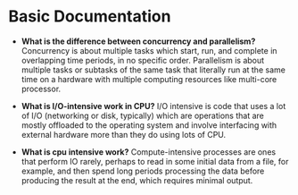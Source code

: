 # **Basic Documentation**

* **What is the difference between concurrency and parallelism?** Concurrency is about multiple tasks which start, run, and complete in overlapping time periods, in no specific order. Parallelism is about multiple tasks or subtasks of the same task that literally run at the same time on a hardware with multiple computing resources like multi-core processor.

* **What is I/O-intensive work in CPU?** I/O intensive is code that uses a lot of I/O (networking or disk, typically) which are operations that are mostly offloaded to the operating system and involve interfacing with external hardware more than they do using lots of CPU.

* **What is cpu intensive work?** Compute-intensive processes are ones that perform IO rarely, perhaps to read in some initial data from a file, for example, and then spend long periods processing the data before producing the result at the end, which requires minimal output.
